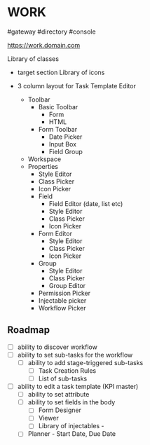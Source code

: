 # WORK
#gateway #directory #console

https://work.domain.com

Library of classes
- target section
Library of icons

- 3 column layout for Task Template Editor
	- Toolbar
		- Basic Toolbar
			- Form 
			- HTML
		- Form Toolbar
			- Date Picker
			- Input Box
			- Field Group
	- Workspace
	- Properties
		- Style Editor
		- Class Picker
		- Icon Picker
		- Field
			- Field Editor (date,  list etc)
			-  Style Editor
			- Class Picker
			- Icon Picker
		- Form Editor
			- Style Editor
			- Class Picker
			- Icon Picker
		- Group
			- Style Editor
			- Class Picker
			- Group Editor
		- Permission Picker
		- Injectable picker
		- Workflow Picker

## Roadmap

- [ ] ability to discover workflow
- [ ] ability to set sub-tasks for the workflow
	- [ ] ability to add stage-triggered sub-tasks
		- [ ] Task Creation Rules
		- [ ] List of sub-tasks
- [ ] ability to edit a task template (KPI master)
	- [ ] ability to set attribute
	- [ ] ability to set fields in the body
		- [ ] Form Designer
		- [ ] Viewer
		- [ ] Library of injectables - 
	- [ ] Planner - Start Date, Due Date
